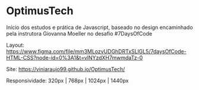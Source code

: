 # OptimusTech

Início dos estudos e prática de Javascript, baseado no design encaminhado pela instrutora Giovanna Moeller no desafio #7DaysOfCode

Layout: https://www.figma.com/file/mm3MLozvUDGhDRTxSLlGL5/7daysOfCode-HTML-CSS?node-id=0%3A1&t=vlNYzdXH7mwmdaTz-0

Site: https://viniaraujo99.github.io/OptimusTech/

Responsividade: 320px | 768px | 1024px | 1440px
